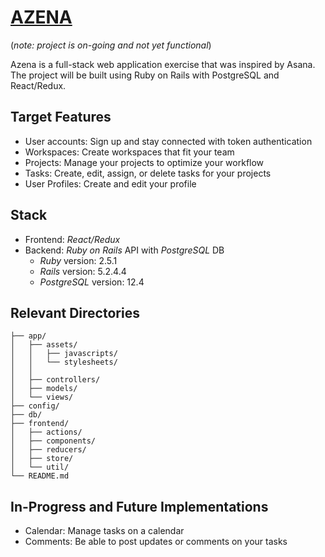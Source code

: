 # [AZENA](#)

(*note: project is on-going and not yet functional*)

Azena is a full-stack web application exercise that was inspired by Asana. The project will be built using Ruby on Rails with PostgreSQL and React/Redux.

## Target Features
* User accounts: Sign up and stay connected with token authentication
* Workspaces: Create workspaces that fit your team
* Projects: Manage your projects to optimize your workflow
* Tasks: Create, edit, assign, or delete tasks for your projects
* User Profiles: Create and edit your profile

## Stack
* Frontend: _React/Redux_
* Backend: _Ruby on Rails_ API with _PostgreSQL_ DB
  * _Ruby_ version: 2.5.1
  * _Rails_ version: 5.2.4.4
  * _PostgreSQL_ version: 12.4

## Relevant Directories
```
├── app/
│   ├── assets/
│   │   ├── javascripts/
│   │   └── stylesheets/
│   │
│   ├── controllers/
│   ├── models/
│   └── views/
├── config/
├── db/
├── frontend/
│   ├── actions/
│   ├── components/
│   ├── reducers/
│   ├── store/
│   └── util/
└── README.md
```

## In-Progress and Future Implementations
* Calendar: Manage tasks on a calendar
* Comments: Be able to post updates or comments on your tasks